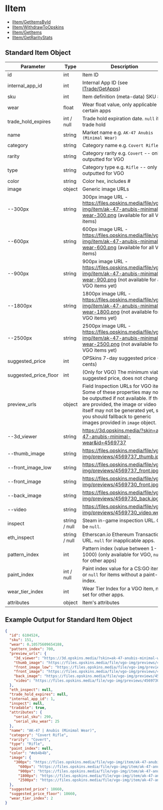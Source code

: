 # IItem

- [IItem/GetItemsById](IItem/GetItemsById.md)
- [IItem/WithdrawToOpskins](IItem/WithdrawToOpskins.md)
- [IItem/GetItems](IItem/GetItems.md)
- [IItem/GetRarityStats](IItem/GetRarityStats.md)

## Standard Item Object

Parameter | Type | Description
--------- | -----| -------- 
id | int | Item ID
internal_app_id | int | Internal App ID (see [ITrade/GetApps](/ITrade/GetApps.md))
sku | int | Item definition (meta-data) SKU #
wear | float | Wear float value, only applicable for certain apps
trade_hold_expires | int / null | Trade hold expiration date. `null` if no trade hold
name | string | Market name e.g. `AK-47 Anubis (Minimal Wear)`
category | string | Category name e.g. `Covert Rifle`
rarity | string | Category rarity e.g. `Covert` -- only outputted for VGO
type | string | Category type e.g. `Rifle` -- only outputted for VGO
color | string | Color hex, includes #
image | object | Generic image URLs
--300px | string | 300px image URL - https://files.opskins.media/file/vgo-img/item/ak-47-anubis-minimal-wear-300.png (available for all VGO items)
--600px | string | 600px image URL - https://files.opskins.media/file/vgo-img/item/ak-47-anubis-minimal-wear-600.png (available for all VGO items)
--900px | string | 900px image URL - https://files.opskins.media/file/vgo-img/item/ak-47-anubis-minimal-wear-900.png (not available for all VGO items yet)
--1800px | string | 1800px image URL - https://files.opskins.media/file/vgo-img/item/ak-47-anubis-minimal-wear-1800.png (not available for all VGO items yet)
--2500px | string | 2500px image URL - https://files.opskins.media/file/vgo-img/item/ak-47-anubis-minimal-wear-2500.png (not available for all VGO items yet)
suggested_price | int | OPSkins 7-day suggested price (US cents)
suggested_price_floor | int | (Only for VGO) The minimum viable suggested price, does not change.
preview_urls | object | Field Inspection URLs for VGO items. Some of these properties may not be outputted if not available. If they are provided, the image or video itself may not be generated yet, so you should fallback to generic images provided in `image` object.
--3d_viewer | string | https://3d.opskins.media/?skin=ak-47-anubis-minimal-wear&id=4569737
--thumb_image | string | https://files.opskins.media/file/vgo-img/previews/4569737_thumb.jpg
--front_image_low | string | https://files.opskins.media/file/vgo-img/previews/4569737_front.jpg
--front_image | string | https://files.opskins.media/file/vgo-img/previews/4569730_front.jpg
--back_image | string | https://files.opskins.media/file/vgo-img/previews/4569730_back.jpg
--video | string | https://files.opskins.media/file/vgo-img/previews/4569730_video.webm
inspect | string / null | Steam in-game inspection URL. Can be `null`.
eth_inspect | string / null | Etherscan.io Ethereum Transaction URL. `null` for inapplicable apps.
pattern_index | int | Pattern index (value between 1-1000) (only available for VGO, `null` for other apps)
paint_index | int / null | Paint index value for a CS:GO item. `0` or `null` for items without a paint-index.
wear_tier_index | int | Wear Tier Index for a VGO item, not set for other apps.
attributes | object | Item's attributes

## Example Output for Standard Item Object
```json
{
  "id": 6104524,
  "sku": 151,
  "wear": 0.10575609654188,
  "pattern_index": 700,
  "preview_urls": {
    "3d_viewer": "https://3d.opskins.media/?skin=ak-47-anubis-minimal-wear&id=4569737",
    "thumb_image": "https://files.opskins.media/file/vgo-img/previews/4569737_thumb.jpg",
    "front_image_low": "https://files.opskins.media/file/vgo-img/previews/4569737_front.jpg",
    "front_image": "https://files.opskins.media/file/vgo-img/previews/4569730_front.jpg",
    "back_image": "https://files.opskins.media/file/vgo-img/previews/4569730_back.jpg",
    "video": "https://files.opskins.media/file/vgo-img/previews/4569730_video.webm"
  },
  "eth_inspect": null,
  "trade_hold_expires": null,
  "internal_app_id": 1,
  "inspect": null,
  "tradable": true,
  "attributes": {
    "serial_sku": 290,
    "serial_sku_wear": 25
  },
  "name": "AK-47 | Anubis (Minimal Wear)",
  "category": "Covert Rifle",
  "rarity": "Covert",
  "type": "Rifle",
  "paint_index": null,
  "color": "#eb4b4b",
  "image": {
    "300px": "https://files.opskins.media/file/vgo-img/item/ak-47-anubis-factory-new-300.png",
	  "600px": "https://files.opskins.media/file/vgo-img/item/ak-47-anubis-factory-new-600.png",
	  "900px": "https://files.opskins.media/file/vgo-img/item/ak-47-anubis-factory-new-900.png",
	  "1800px": "https://files.opskins.media/file/vgo-img/item/ak-47-anubis-factory-new-1800.png",
	  "2500px": "https://files.opskins.media/file/vgo-img/item/ak-47-anubis-factory-new-2500.png"
  },
  "suggested_price": 18660,
  "suggested_price_floor": 18660,
  "wear_tier_index": 2
}
```

